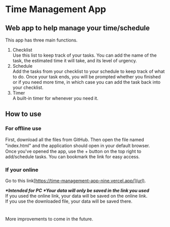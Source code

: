 # Time Management App

## Web app to help manage your time/schedule

This app has three main functions.
1. Checklist\
   Use this list to keep track of your tasks. You can add the name of the task, the estimated time it will take, and its level of urgency.
2. Schedule\
   Add the tasks from your checklist to your schedule to keep track of what to do. Once your task ends, you will be prompted whether you finished or if you need more time, in which case you can add the task back into your checklist.
3. Timer\
   A built-in timer for whenever you need it.

## How to use

### For offline use
First, download all the files from GitHub. Then open the file named "index.html" and the application should open in your default browser.　Once you've opened the app, use the + button on the top right to add/schedule tasks. You can bookmark the link for easy access.

### If your online
Go to this link[https://time-management-app-nine.vercel.app/](url).

**_*Intended for PC_**
**_*Your data will only be saved in the link you used_**\
If you used the online link, your data will be saved on the online link.\
If you use the downloaded file, your data will be saved there.
#
More improvements to come in the future.
